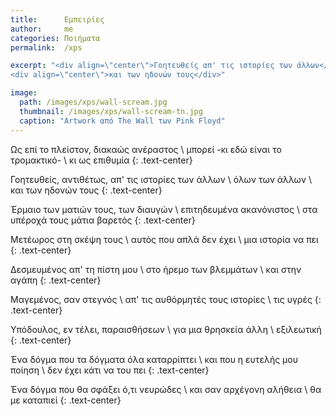 ```yaml
---
title:      Εμπειρίες
author:     me
categories: Ποιήματα
permalink:  /xps

excerpt: "<div align=\"center\">Γοητευθείς απ' τις ιστορίες των άλλων</div>
<div align=\"center\">και των ηδονών τους</div>"

image:
  path: /images/xps/wall-scream.jpg
  thumbnail: /images/xps/wall-scream-tn.jpg
  caption: "Artwork από The Wall των Pink Floyd"
---
```


Ως επί το πλείστον, διακαώς ανέραστος \\
μπορεί -κι εδώ είναι το τρομακτικό- \\
κι ως επιθυμία
{: .text-center}

Γοητευθείς, αντιθέτως, απ' τις ιστορίες των άλλων \\
όλων των άλλων \\
και των ηδονών τους
{: .text-center}

Έρμαιο των ματιών τους, των διαυγών \\
επιτηδευμένα ακανόνιστος \\
στα υπέροχά τους μάτια βαρετός
{: .text-center}

Μετέωρος στη σκέψη τους \\
αυτός που απλά δεν έχει \\
μια ιστορία να πει
{: .text-center}

Δεσμευμένος απ' τη πίστη μου \\
στο ήρεμο των βλεμμάτων \\
και στην αγάπη
{: .text-center}

Μαγεμένος, σαν στεγνός \\
απ' τις αυθόρμητές τους ιστορίες \\
τις υγρές
{: .text-center}

Υπόδουλος, εν τέλει, παραισθήσεων \\
για μια θρησκεία άλλη \\
εξιλεωτική
{: .text-center}

Ένα δόγμα που τα δόγματα όλα καταρρίπτει \\
και που η ευτελής μου ποίηση \\
δεν έχει κάτι να του πει
{: .text-center}

Ένα δόγμα που θα σφάξει ό,τι νευρώδες \\
και σαν αρχέγονη αλήθεια \\
θα με καταπιεί
{: .text-center}
